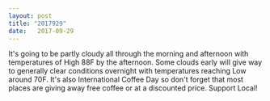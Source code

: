 ```yaml
---
layout: post
title: "2017929"
date:   2017-09-29
---
```


It's going to be partly cloudy all through the morning and afternoon with temperatures of High 88F by the afternoon. Some clouds early will give way to generally clear conditions overnight with temperatures reaching Low around 70F. It's also International Coffee Day so don't forget that most places are giving away free coffee or at a discounted price. Support Local!
